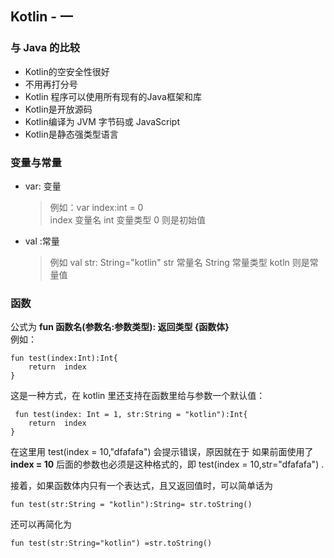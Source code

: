 ## Kotlin - 一
### 与 Java 的比较     
* Kotlin的空安全性很好    
* 不用再打分号  
* Kotlin 程序可以使用所有现有的Java框架和库  
* Kotlin是开放源码
* Kotlin编译为 JVM 字节码或 JavaScript
* Kotlin是静态强类型语言

### 变量与常量  
  
* var: 变量  
	> 例如：var index:int = 0   
	>index 变量名   int 变量类型  0 则是初始值
* val :常量  
	>例如 val str: String="kotlin"
	> str 常量名  String 常量类型   kotln 则是常量值
	
### 函数  
公式为 **fun 函数名(参数名:参数类型): 返回类型 {函数体}**  
例如：   

	fun test(index:Int):Int{
        return  index
    }
这是一种方式，在 kotlin 里还支持在函数里给与参数一个默认值：  
  
	 fun test(index: Int = 1, str:String = "kotlin"):Int{
        return  index
    }
在这里用 test(index = 10,"dfafafa") 会提示错误，原因就在于 如果前面使用了**index = 10** 后面的参数也必须是这种格式的，即 test(index = 10,str="dfafafa") .  

接着，如果函数体内只有一个表达式，且又返回值时，可以简单话为    
  
	fun test(str:String = "kotlin"):String= str.toString()  
还可以再简化为    
  
	fun test(str:String="kotlin") =str.toString()  

